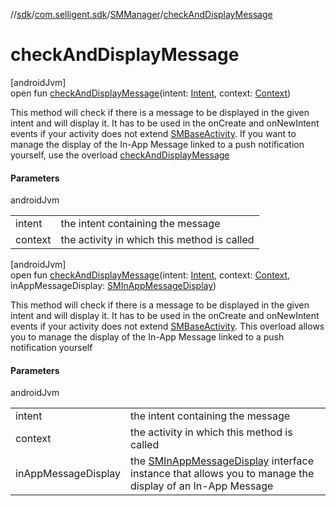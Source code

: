 //[sdk](../../../index.md)/[com.selligent.sdk](../index.md)/[SMManager](index.md)/[checkAndDisplayMessage](check-and-display-message.md)

# checkAndDisplayMessage

[androidJvm]\
open fun [checkAndDisplayMessage](check-and-display-message.md)(intent: [Intent](https://developer.android.com/reference/kotlin/android/content/Intent.html), context: [Context](https://developer.android.com/reference/kotlin/android/content/Context.html))

This method will check if there is a message to be displayed in the given intent and will display it. It has to be used in the onCreate and onNewIntent events if your activity does not extend [SMBaseActivity](../-s-m-base-activity/index.md). If you want to manage the display of the In-App Message linked to a push notification yourself, use the overload [checkAndDisplayMessage](check-and-display-message.md)

#### Parameters

androidJvm

| | |
|---|---|
| intent | the intent containing the message |
| context | the activity in which this method is called |

[androidJvm]\
open fun [checkAndDisplayMessage](check-and-display-message.md)(intent: [Intent](https://developer.android.com/reference/kotlin/android/content/Intent.html), context: [Context](https://developer.android.com/reference/kotlin/android/content/Context.html), inAppMessageDisplay: [SMInAppMessageDisplay](../-s-m-in-app-message-display/index.md))

This method will check if there is a message to be displayed in the given intent and will display it. It has to be used in the onCreate and onNewIntent events if your activity does not extend [SMBaseActivity](../-s-m-base-activity/index.md). This overload allows you to manage the display of the In-App Message linked to a push notification yourself

#### Parameters

androidJvm

| | |
|---|---|
| intent | the intent containing the message |
| context | the activity in which this method is called |
| inAppMessageDisplay | the [SMInAppMessageDisplay](../-s-m-in-app-message-display/index.md) interface instance that allows you to manage the display of an In-App Message |
